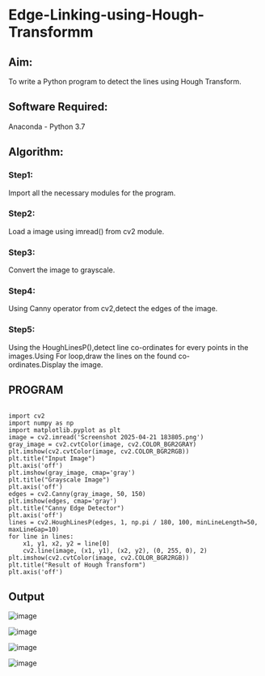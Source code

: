 # Edge-Linking-using-Hough-Transformm
## Aim:
To write a Python program to detect the lines using Hough Transform.

## Software Required:
Anaconda - Python 3.7

## Algorithm:
### Step1:

Import all the necessary modules for the program.
### Step2:

Load a image using imread() from cv2 module.
### Step3:

Convert the image to grayscale.
### Step4:

Using Canny operator from cv2,detect the edges of the image.
### Step5:

Using the HoughLinesP(),detect line co-ordinates for every points in the images.Using For loop,draw the lines on the found co-ordinates.Display the image.

## PROGRAM
```

import cv2
import numpy as np
import matplotlib.pyplot as plt
image = cv2.imread('Screenshot 2025-04-21 183805.png')
gray_image = cv2.cvtColor(image, cv2.COLOR_BGR2GRAY)
plt.imshow(cv2.cvtColor(image, cv2.COLOR_BGR2RGB))
plt.title("Input Image")
plt.axis('off')
plt.imshow(gray_image, cmap='gray')
plt.title("Grayscale Image")
plt.axis('off')
edges = cv2.Canny(gray_image, 50, 150)
plt.imshow(edges, cmap='gray')
plt.title("Canny Edge Detector")
plt.axis('off')
lines = cv2.HoughLinesP(edges, 1, np.pi / 180, 100, minLineLength=50, maxLineGap=10)
for line in lines:
    x1, y1, x2, y2 = line[0]  
    cv2.line(image, (x1, y1), (x2, y2), (0, 255, 0), 2)
plt.imshow(cv2.cvtColor(image, cv2.COLOR_BGR2RGB))  
plt.title("Result of Hough Transform")
plt.axis('off')

```
## Output

![image](https://github.com/user-attachments/assets/321be5bb-5c30-443e-82bf-4d97aef4da12)

![image](https://github.com/user-attachments/assets/65984c65-6cf0-4ac5-ac04-72deb84b967a)

![image](https://github.com/user-attachments/assets/5c9f0b4f-df9c-45ac-af45-b0062c03de4c)

![image](https://github.com/user-attachments/assets/541246d6-0d3e-46b2-92fe-ef7ff2b1ced3)











